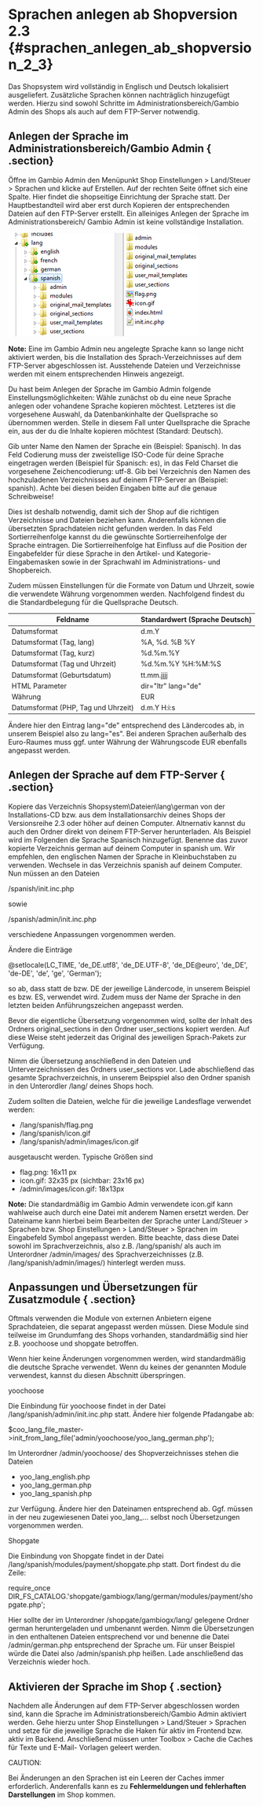 # Sprachen anlegen ab Shopversion 2.3 {#sprachen_anlegen_ab_shopversion_2_3}

Das Shopsystem wird vollständig in Englisch und Deutsch lokalisiert ausgeliefert. Zusätzliche Sprachen können nachträglich hinzugefügt werden. Hierzu sind sowohl Schritte im Administrationsbereich/Gambio Admin des Shops als auch auf dem FTP-Server notwendig.

## Anlegen der Sprache im Administrationsbereich/Gambio Admin { .section}

Öffne im Gambio Admin den Menüpunkt Shop Einstellungen \> Land/Steuer \> Sprachen und klicke auf Erstellen. Auf der rechten Seite öffnet sich eine Spalte. Hier findet die shopseitige Einrichtung der Sprache statt. Der Hauptbestandteil wird aber erst durch Kopieren der entsprechenden Dateien auf den FTP-Server erstellt. Ein alleiniges Anlegen der Sprache im Administrationsbereich/ Gambio Admin ist keine vollständige Installation.

![](Bilder/Abb055_VerzeichnisSpanishAufDemFTP_Server.png "Verzeichnis spanish auf dem FTP-Server")

**Note:** Eine im Gambio Admin neu angelegte Sprache kann so lange nicht aktiviert werden, bis die Installation des Sprach-Verzeichnisses auf dem FTP-Server abgeschlossen ist. Ausstehende Dateien und Verzeichnisse werden mit einem entsprechenden Hinweis angezeigt.

Du hast beim Anlegen der Sprache im Gambio Admin folgende Einstellungsmöglichkeiten: Wähle zunächst ob du eine neue Sprache anlegen oder vohandene Sprache kopieren möchtest. Letzteres ist die vorgesehene Auswahl, da Datenbankinhalte der Quellsprache so übernommen werden. Stelle in diesem Fall unter Quellsprache die Sprache ein, aus der du die Inhalte kopieren möchtest \(Standard: Deutsch\).

Gib unter Name den Namen der Sprache ein \(Beispiel: Spanisch\). In das Feld Codierung muss der zweistellige ISO-Code für deine Sprache eingetragen werden \(Beispiel für Spanisch: es\), in das Feld Charset die vorgesehene Zeichencodierung: utf-8. Gib bei Verzeichnis den Namen des hochzuladenen Verzeichnisses auf deinem FTP-Server an \(Beispiel: spanish\). Achte bei diesen beiden Eingaben bitte auf die genaue Schreibweise!

Dies ist deshalb notwendig, damit sich der Shop auf die richtigen Verzeichnisse und Dateien beziehen kann. Anderenfalls können die übersetzten Sprachdateien nicht gefunden werden. In das Feld Sortierreihenfolge kannst du die gewünschte Sortierreihenfolge der Sprache eintragen. Die Sortierreihenfolge hat Einfluss auf die Position der Eingabefelder für diese Sprache in den Artikel- und Kategorie-Eingabemasken sowie in der Sprachwahl im Administrations- und Shopbereich.

Zudem müssen Einstellungen für die Formate von Datum und Uhrzeit, sowie die verwendete Währung vorgenommen werden. Nachfolgend findest du die Standardbelegung für die Quellsprache Deutsch.

|Feldname|Standardwert \(Sprache Deutsch\)|
|--------|--------------------------------|
|Datumsformat|d.m.Y|
|Datumsformat \(Tag, lang\)|%A, %d. %B %Y|
|Datumsformat \(Tag, kurz\)|%d.%m.%Y|
|Datumsformat \(Tag und Uhrzeit\)|%d.%m.%Y %H:%M:%S|
|Datumsformat \(Geburtsdatum\)|tt.mm.jjjj|
|HTML Parameter|dir="ltr" lang="de"|
|Währung|EUR|
|Datumsformat \(PHP, Tag und Uhrzeit\)|d.m.Y H:i:s|

Ändere hier den Eintrag lang="de" entsprechend des Ländercodes ab, in unserem Beispiel also zu lang="es". Bei anderen Sprachen außerhalb des Euro-Raumes muss ggf. unter Währung der Währungscode EUR ebenfalls angepasst werden.

## Anlegen der Sprache auf dem FTP-Server { .section}

Kopiere das Verzeichnis Shopsystem\\Dateien\\lang\\german von der Installations-CD bzw. aus dem Installationsarchiv deines Shops der Versionsreihe 2.3 oder höher auf deinen Computer. Altnernativ kannst du auch den Ordner direkt von deinem FTP-Server herunterladen. Als Beispiel wird im Folgenden die Sprache Spanisch hinzugefügt. Benenne das zuvor kopierte Verzeichnis german auf deinem Computer in spanish um. Wir empfehlen, den englischen Namen der Sprache in Kleinbuchstaben zu verwenden. Wechsele in das Verzeichnis spanish auf deinem Computer. Nun müssen an den Dateien

/spanish/init.inc.php

sowie

/spanish/admin/init.inc.php

verschiedene Anpassungen vorgenommen werden.

Ändere die Einträge

@setlocale\(LC\_TIME, 'de\_DE.utf8', 'de\_DE.UTF-8', 'de\_DE@euro', 'de\_DE', 'de-DE', 'de', 'ge', 'German'\);

so ab, dass statt de bzw. DE der jeweilige Ländercode, in unserem Beispiel es bzw. ES, verwendet wird. Zudem muss der Name der Sprache in den letzten beiden Anführungszeichen angepasst werden.

Bevor die eigentliche Übersetzung vorgenommen wird, sollte der Inhalt des Ordners original\_sections in den Ordner user\_sections kopiert werden. Auf diese Weise steht jederzeit das Original des jeweiligen Sprach-Pakets zur Verfügung.

Nimm die Übersetzung anschließend in den Dateien und Unterverzeichnissen des Ordners user\_sections vor. Lade abschließend das gesamte Sprachverzeichnis, in unserem Beipspiel also den Ordner spanish in den Unterordler /lang/ deines Shops hoch.

Zudem sollten die Dateien, welche für die jeweilige Landesflage verwendet werden:

-   /lang/spanish/flag.png
-   /lang/spanish/icon.gif
-   /lang/spanish/admin/images/icon.gif

ausgetauscht werden. Typische Größen sind

-   flag.png: 16x11 px
-   icon.gif: 32x35 px \(sichtbar: 23x16 px\)
-   /admin/images/icon.gif: 18x13px

**Note:** Die standardmäßig im Gambio Admin verwendete icon.gif kann wahlweise auch durch eine Datei mit anderem Namen ersetzt werden. Der Dateiname kann hierbei beim Bearbeiten der Sprache unter Land/Steuer \> Sprachen bzw. Shop Einstellungen \> Land/Steuer \> Sprachen im Eingabefeld Symbol angepasst werden. Bitte beachte, dass diese Datei sowohl im Sprachverzeichnis, also z.B. /lang/spanish/ als auch im Unterordner /admin/images/ des Sprachverzeichnisses \(z.B. /lang/spanish/admin/images/\) hinterlegt werden muss.

## Anpassungen und Übersetzungen für Zusatzmodule { .section}

Oftmals verwenden die Module von externen Anbietern eigene Sprachdateien, die separat angepasst werden müssen. Diese Module sind teilweise im Grundumfang des Shops vorhanden, standardmäßig sind hier z.B. yoochoose und shopgate betroffen.

Wenn hier keine Änderungen vorgenommen werden, wird standardmäßig die deutsche Sprache verwendet. Wenn du keines der genannten Module verwendest, kannst du diesen Abschnitt überspringen.

yoochoose

Die Einbindung für yoochoose findet in der Datei /lang/spanish/admin/init.inc.php statt. Ändere hier folgende Pfadangabe ab:

$coo\_lang\_file\_master-\>init\_from\_lang\_file\('admin/yoochoose/yoo\_lang\_german.php'\);

Im Unterordner /admin/yoochoose/ des Shopverzeichnisses stehen die Dateien

-   yoo\_lang\_english.php
-   yoo\_lang\_german.php
-   yoo\_lang\_spanish.php

zur Verfügung. Ändere hier den Dateinamen entsprechend ab. Ggf. müssen in der neu zugewiesenen Datei yoo\_lang\_... selbst noch Übersetzungen vorgenommen werden.

Shopgate

Die Einbindung von Shopgate findet in der Datei /lang/spanish/modules/payment/shopgate.php statt. Dort findest du die Zeile:

require\_once DIR\_FS\_CATALOG.'shopgate/gambiogx/lang/german/modules/payment/shopgate.php';

Hier sollte der im Unterordner /shopgate/gambiogx/lang/ gelegene Ordner german heruntergeladen und umbenannt werden. Nimm die Übersetzungen in den enthaltenen Dateien entsprechend vor und benenne die Datei /admin/german.php entsprechend der Sprache um. Für unser Beispiel würde die Datei also /admin/spanish.php heißen. Lade anschließend das Verzeichnis wieder hoch.

## Aktivieren der Sprache im Shop { .section}

Nachdem alle Änderungen auf dem FTP-Server abgeschlossen worden sind, kann die Sprache im Administrationsbereich/Gambio Admin aktiviert werden. Gehe hierzu unter Shop Einstellungen \> Land/Steuer \> Sprachen und setze für die jeweilige Sprache die Haken für aktiv im Frontend bzw. aktiv im Backend. Anschließend müssen unter Toolbox \> Cache die Caches für Texte und E-Mail- Vorlagen geleert werden.

CAUTION:

Bei Änderungen an den Sprachen ist ein Leeren der Caches immer erforderlich. Anderenfalls kann es zu **Fehlermeldungen und fehlerhaften Darstellungen** im Shop kommen.



